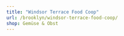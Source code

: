 ```yaml
---
title: "Windsor Terrace Food Coop"
url: /brooklyn/windsor-terrace-food-coop/
shop: Gemüse & Obst
---
```

